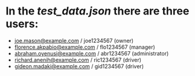 # In the *test_data.json* there are three users:
- joe.mason@example.com / joe1234567 (owner)
- florence.akpabio@example.com / flo1234567 (manager)
- abraham.oyenusi@example.com / abr1234567 (administrator)
- richard.anenih@example.com / ric1234567 (driver)
- gideon.madaki@example.com / gid1234567 (driver)
